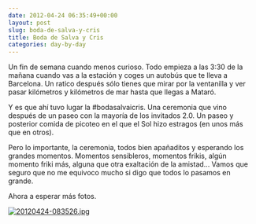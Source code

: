 ```yaml
---
date: 2012-04-24 06:35:49+00:00
layout: post
slug: boda-de-salva-y-cris
title: Boda de Salva y Cris
categories: day-by-day
---
```


Un fin de semana cuando menos curioso. Todo empieza a las 3:30 de la mañana cuando vas a la estación y coges un autobús que te lleva a Barcelona. Un ratico después sólo tienes que mirar por la ventanilla y ver pasar kilómetros y kilómetros de mar hasta que llegas a Mataró.

Y es que ahí tuvo lugar la #bodasalvaicris. Una ceremonia que vino después de un paseo con la mayoría de los invitados 2.0. Un paseo y posterior comida de picoteo en el que el Sol hizo estragos (en unos más que en otros).

Pero lo importante, la ceremonia, todos bien apañaditos y esperando los grandes momentos. Momentos sensibleros, momentos frikis, algún momento friki más, alguna que otra exaltación de la amistad... Vamos que seguro que no me equivoco mucho si digo que todos lo pasamos en grande.

Ahora a esperar más fotos.

[![20120424-083526.jpg](http://blog.migueljulian.com/wp-content/uploads/20120424-083526.jpg)](http://blog.migueljulian.com/wp-content/uploads/20120424-083526.jpg)
